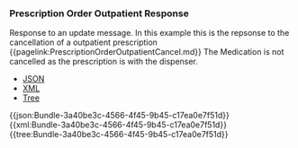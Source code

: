 ### Prescription Order Outpatient Response

Response to an update message. In this example this is the repsonse to the cancellation of a outpatient prescription {{pagelink:PrescriptionOrderOutpatientCancel.md}}
The Medication is not cancelled as the prescription is with the dispenser.

<div class="nhsd-!t-margin-bottom-6">
  <ul class="nav nav-tabs" role="tablist">
        <li role="presentation" class="active">
            <a href="#JSON" role="tab" data-toggle="tab">JSON</a>
        </li>
         <li role="presentation">
            <a href="#XML" role="tab" data-toggle="tab">XML</a>
        </li>
        <li role="presentation">
            <a href="#Tree" role="tab" data-toggle="tab">Tree</a>
        </li>
  </ul>
    
  <div class="tab-content snippet">
    <div id="JSON" role="tabpanel" class="tab-pane active">
{{json:Bundle-3a40be3c-4566-4f45-9b45-c17ea0e7f51d}}
    </div>
    <div id="XML" role="tabpanel" class="tab-pane">
{{xml:Bundle-3a40be3c-4566-4f45-9b45-c17ea0e7f51d}}
    </div>
    <div id="Tree" role="tabpanel" class="tab-pane">
{{tree:Bundle-3a40be3c-4566-4f45-9b45-c17ea0e7f51d}}
    </div>
  </div>
</div>
